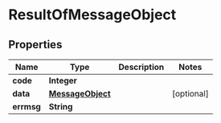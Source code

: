 

# ResultOfMessageObject

## Properties

Name | Type | Description | Notes
------------ | ------------- | ------------- | -------------
**code** | **Integer** |  | 
**data** | [**MessageObject**](MessageObject.md) |  |  [optional]
**errmsg** | **String** |  | 



